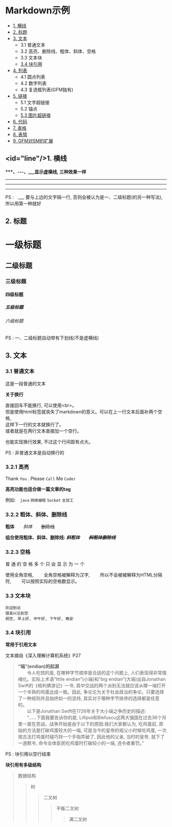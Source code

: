 # Markdown示例

* [1. 横线](#line)
* [2. 标题](#title)
* [3. 文本](#text)
  * 3.1 普通文本
  * 3.2 高亮、删除线、粗体、斜体、空格
  * 3.3 文本块
  * [3.4 块引用](#blockquotes)
* [4. 列表](#dot)
  * 4.1 圆点列表
  * 4.2 数字列表
  * 4.3 复选框列表(GFM独有)
* [5. 链接](#link)
  * 5.1 文字超链接
  * 5.2 锚点
  * [5.3 图片超链接](#piclink)
* [6. 代码](#code)
* [7. 表格](#table)
* [8. 表情](#emoji)
* [9. GFM对SM的扩展](#exptend)

## <id="line"/>1. 横线

**\*\*\*、---、___显示虚横线, 三种效果一样**

***

---

___

PS :　___ 要与上边的文字隔一行, 否则会被认为是一、二级标题(的另一种写法), 所以用第一种就好

## <a name="title"/>2. 标题

# 一级标题
## 二级标题
### 三级标题
#### 四级标题
##### 五级标题
###### 六级标题

PS : 一、二级标题自动带有下划线(不是虚横线)

## <a name="text"/>3. 文本

### 3.1 普通文本

这是一段普通的文本

**关于换行**

直接回车不能换行,
可以使用\<br>。 <br>
但是使用html标签就丧失了markdown的意义。可以在上一行文本后面补两个空格,  
这样下一行的文本就换行了。  
或者就是在两行文本直接加一个空行。

也能实现换行效果, 不过这个行间距有点大。

PS : 非普通文本是自动换行的

### 3.2.1 高亮

Thank `You` . Please `Call` Me `Coder`

**高亮功能也适合做一篇文章的tag**

例如:　`java` `网络编程` `Socket` `全双工`

### 3.2.2 粗体、斜体、删除线

**粗体**　　*斜体*　　~~删除线~~

**组合使用粗体、斜体、删除线:** ***斜粗体***　　***~~斜粗体删除线~~***

### 3.2.3 空格

普    通    的    空    格    多    个    只    会    显    示    为    一    个

使用全角空格, 　　全角空格被解释为汉字, 　　所以不会被被解释为HTML分隔符, 　　可以按照实际的空格数显示。

### 3.3 文本块

    欢迎到访
    很高兴见到您
    祝您, 早上好, 中午好, 下午好, 晚安

### <a name="blockquotes"/>3.4 块引用

**常用于引用文本**

文本摘自《深入理解计算机系统》P27
> **“端”(endian)的起源**  
　　令人吃惊的是, 在哪种字节顺序是合适的这个问题上, 人们表现得非常情绪化。实际上术语“little endian”(小端)和“big endian”(大端)出自Jonathan Swift的《格利佛游记》一书, 其中交战的两个派别无法就应该从哪一端打开一个半熟的鸡蛋达成一致。因此, 争论沦为关于社会政治的争论。只要选择了一种规则并且始终如一的坚持, 其实对于哪种字节排序的选择都是任意的。  
　　以下是Jonathan Swift在1726年关于大小端之争历史的描述:  
　　“……下面我要告诉你的是, Lilliput和Blefuscu这两大强国在过去36个月里一直在苦战。战争开始是由于以下的原因:我们大家都认为, 吃鸡蛋前, 原始的方法是打破鸡蛋较大的一端, 可是当今的皇帝的祖父小时候吃鸡蛋, 一次按古法打鸡蛋时碰巧将一个手指弄破了, 因此他的父亲, 当时的皇帝, 就下了一道敕令, 命令全体臣民吃鸡蛋时打破较小的一端, 违令者重罚。”  

PS : 块引用以空行结束

**块引用有多级结构**

> 数据结构
>> 树
>>> 二叉树
>>>> 平衡二叉树
>>>>> 满二叉树

